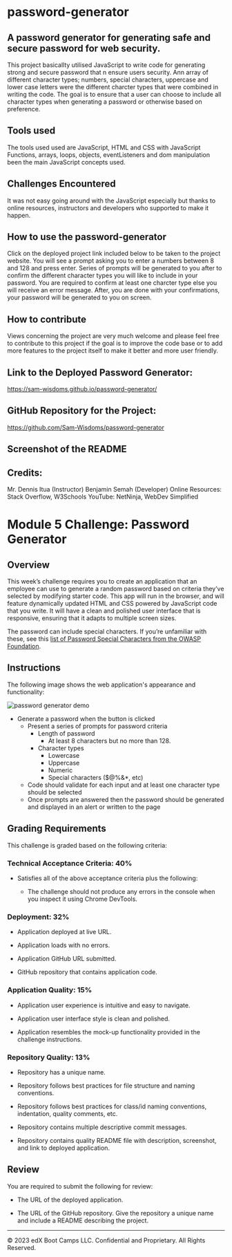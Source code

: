 # password-generator

## A password generator for generating safe and secure password for web security.

This project basicallty utilised JavaScript to write code for generating strong and secure password that n ensure users security.
Ann array of different character types; numbers, special characters, uppercase and lower case letters were the different charcter types that were combined in writing 
the code. The goal is to ensure that a user can choose to include all character types when generating a password or otherwise based on preference.

 ## Tools used
 The tools used used are JavaScript, HTML and CSS with JavaScript Functions, arrays, loops, objects, eventListeners and dom manipulation been the main JavaScript concepts used. 

 ## Challenges Encountered
 It was not easy going around with the JavaScript especially but thanks to online resources, instructors and developers who supported to make it happen. 

 ## How to use the password-generator
 Click on the deployed project link included below to be taken to the project website.
 You will see a prompt asking you to enter a numbers between 8 and 128 and press enter.
 Series of prompts will be generated to you after to confirm the different character types you will like to include in your password.
 You are required to confirm at least one charcter type else you will receive an error message.
 After, you are done with your confirmations, your password will be generated to you on screen.

## How to contribute
Views concerning the project are very much welcome and please feel free to 
contribute to this project if the goal is to improve the code base or to add more features to the project itself to make it better and more user friendly.

## Link to the Deployed Password Generator:
  https://sam-wisdoms.github.io/password-generator/


## GitHub Repository for the Project:
https://github.com/Sam-Wisdoms/password-generator

## Screenshot of the README

## Credits: 
Mr. Dennis Itua (Instructor)
Benjamin Semah (Developer)
Online Resources: Stack Overflow, W3Schools
YouTube: NetNinja, WebDev Simplified







# Module 5 Challenge: Password Generator

## Overview

This week’s challenge requires you to create an application that an employee can use to generate a random password based on criteria they’ve selected by modifying starter code. This app will run in the browser, and will feature dynamically updated HTML and CSS powered by JavaScript code that you write. It will have a clean and polished user interface that is responsive, ensuring that it adapts to multiple screen sizes.

The password can include special characters. If you’re unfamiliar with these, see this [list of Password Special Characters from the OWASP Foundation](https://www.owasp.org/index.php/Password_special_characters).

## Instructions

The following image shows the web application's appearance and functionality:

![password generator demo](./assets/05-javascript-challenge-demo.png)


* Generate a password when the button is clicked
  * Present a series of prompts for password criteria
    * Length of password
      * At least 8 characters but no more than 128.
    * Character types
      * Lowercase
      * Uppercase
      * Numeric
      * Special characters ($@%&*, etc)
  * Code should validate for each input and at least one character type should be selected
  * Once prompts are answered then the password should be generated and displayed in an alert or written to the page

## Grading Requirements

This challenge is graded based on the following criteria: 

### Technical Acceptance Criteria: 40%

* Satisfies all of the above acceptance criteria plus the following:

  * The challenge should not produce any errors in the console when you inspect it using Chrome DevTools.

### Deployment: 32%

* Application deployed at live URL.

* Application loads with no errors.

* Application GitHub URL submitted.

* GitHub repository that contains application code.

### Application Quality: 15%

* Application user experience is intuitive and easy to navigate.

* Application user interface style is clean and polished.

* Application resembles the mock-up functionality provided in the challenge instructions.

### Repository Quality: 13%

* Repository has a unique name.

* Repository follows best practices for file structure and naming conventions.

* Repository follows best practices for class/id naming conventions, indentation, quality comments, etc.

* Repository contains multiple descriptive commit messages.

* Repository contains quality README file with description, screenshot, and link to deployed application.


## Review

You are required to submit the following for review:

* The URL of the deployed application.

* The URL of the GitHub repository. Give the repository a unique name and include a README describing the project.

---

© 2023 edX Boot Camps LLC. Confidential and Proprietary. All Rights Reserved.

